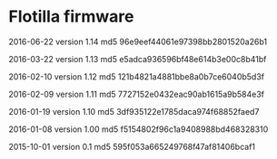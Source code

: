 # Flotilla firmware

2016-06-22
version 1.14
md5 96e9eef44061e97398bb2801520a26b1

2016-03-22
version 1.13
md5 e5adca936596bf48e614b3e00c8b41bf 

2016-02-10
version 1.12
md5 121b4821a4881bbe8a0b7ce6040b5d3f

2016-02-09
version 1.11
md5 7727152e0432eac90ab1615a9b584e3f

2016-01-19
version 1.10
md5 3df935122e1785daca974f68852faed7

2016-01-08
version 1.00
md5 f5154802f96c1a9408988bd468328310

2015-10-01
version 0.1
md5 595f053a665249768f47af81406bcaf1

